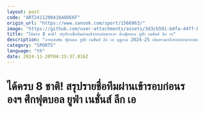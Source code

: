 ```yaml
---
layout: post
code: "ART2411200416AODE6F"
origin_url: "https://www.sanook.com/sport/1566963/"
image: "https://github.com/user-attachments/assets/3d3cb591-b4fa-44ff-b8d7-19161f252a35"
title: "ได้ครบ 8 ชาติ! สรุปรายชื่อทีมผ่านเข้ารอบก่อนรองฯ ศึกฟุตบอล ยูฟ่า เนชั่นส์ ลีก เอ"
description: "การแข่งขัน ฟุตบอล ยูฟ่า เนชั่นส์ ลีก เอ ฤดูกาล 2024-25 เดินทางมาถึงรอบก่อนรองชนะเลิศ หลังแข่งขันกันมาตั้งแต่วันที่ 5 กันยายน - วันที่ 19 พฤศจิกายน ที่ผ่านมา"
category: "SPORTS"
language: "th"
date: 2024-11-20T04:25:37.016Z
---
```


# ได้ครบ 8 ชาติ! สรุปรายชื่อทีมผ่านเข้ารอบก่อนรองฯ ศึกฟุตบอล ยูฟ่า เนชั่นส์ ลีก เอ
